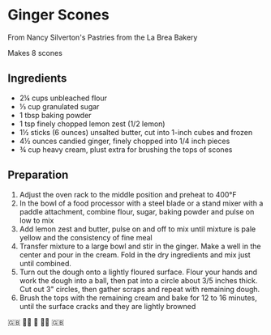 # Ginger Scones
From Nancy Silverton's Pastries from the La Brea Bakery

Makes 8 scones

## Ingredients
- 2¼ cups unbleached flour
- ⅓ cup granulated sugar
- 1 tbsp baking powder
- 1 tsp finely chopped lemon zest (1/2 lemon)
- 1½ sticks (6 ounces) unsalted butter, cut into 1-inch cubes and frozen
- 4½ ounces candied ginger, finely chopped into 1/4 inch pieces
- ¾ cup heavy cream, plust extra for brushing the tops of scones

## Preparation
1. Adjust the oven rack to the middle position and preheat to 400°F
2. In the bowl of a food processor with a steel blade or a stand mixer with a paddle attachment, combine flour, sugar, baking powder and pulse on low to mix
3. Add lemon zest and butter, pulse on and off to mix until mixture is pale yellow and the consistency of fine meal
4. Transfer mixture to a large bowl and stir in the ginger. Make a well in the center and pour in the cream. Fold in the dry ingredients and mix just until combined.
5. Turn out the dough onto a lightly floured surface. Flour your hands and work the dough into a ball, then pat into a circle about 3/5 inches thick. Cut out 3" circles, then gather scraps and repeat with remaining dough.
6. Brush the tops with the remaining cream and bake for 12 to 16 minutes, until the surface cracks and they are lightly browned

:gb: :guardsman: :tea: :guardsman: :gb:
